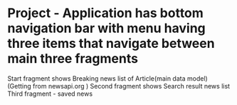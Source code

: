 # Project - Application has bottom navigation bar with menu having three items that navigate between main three fragments
Start fragment shows Breaking news list of Article(main data model) (Getting from newsapi.org )
Second fragment shows Search result news list
Third fragment - saved news
